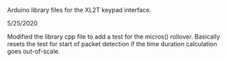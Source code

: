 Arduino library files for the XL2T keypad interface.

5/25/2020

Modified the library cpp file to add a test for the micros() rollover.  Basically resets the test for start of packet detection if the time duration calculation goes out-of-scale.
